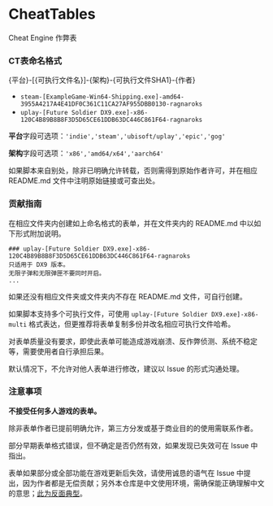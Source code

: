 # CheatTables
Cheat Engine 作弊表

### CT表命名格式
{平台}-[{可执行文件名}]-{架构}-{可执行文件SHA1}-{作者}

- `steam-[ExampleGame-Win64-Shipping.exe]-amd64-3955A4217A4E41DF0C361C11CA27AF955DBB0130-ragnaroks`
- `uplay-[Future Soldier DX9.exe]-x86-120C4B89B8B8F3D5D65CE61DDB63DC446C861F64-ragnaroks`

**平台**字段可选项：`'indie','steam','ubisoft/uplay','epic','gog'`

**架构**字段可选项：`'x86','amd64/x64','aarch64'`

如果脚本来自别处，除非已明确允许转载，否则需得到原始作者许可，并在相应 README.md 文件中注明原始链接或可查出处。

### 贡献指南
在相应文件夹内创建如上命名格式的表单，并在文件夹内的 README.md 中以如下形式附加说明。
```plain
### uplay-[Future Soldier DX9.exe]-x86-120C4B89B8B8F3D5D65CE61DDB63DC446C861F64-ragnaroks
只适用于 DX9 版本。
无限子弹和无限弹匣不要同时开启。
...
```

如果还没有相应文件夹或文件夹内不存在 README.md 文件，可自行创建。

如果脚本支持多个可执行文件，可使用 `uplay-[Future Soldier DX9.exe]-x86-multi` 格式表达，但更推荐将表单复制多份并改名相应可执行文件哈希。

对表单质量没有要求，即使此表单可能造成游戏崩溃、反作弊侦测、系统不稳定等，需要使用者自行承担后果。

默认情况下，不允许对他人表单进行修改，建议以 Issue 的形式沟通处理。

### 注意事项
**不接受任何多人游戏的表单。**

除非表单作者已提前明确允许，第三方分发或基于商业目的的使用需联系作者。

部分早期表单格式错误，但不确定是否仍然有效，如果发现已失效可在 Issue 中指出。

表单如果部分或全部功能在游戏更新后失效，请使用诚恳的语气在 Issue 中提出，因为作者都是无偿贡献；另外本仓库是中文使用环境，需确保能正确理解中文的意思；[此为反面典型](https://bbs.3dmgame.com/forum.php?mod=viewthread&tid=6097527)。